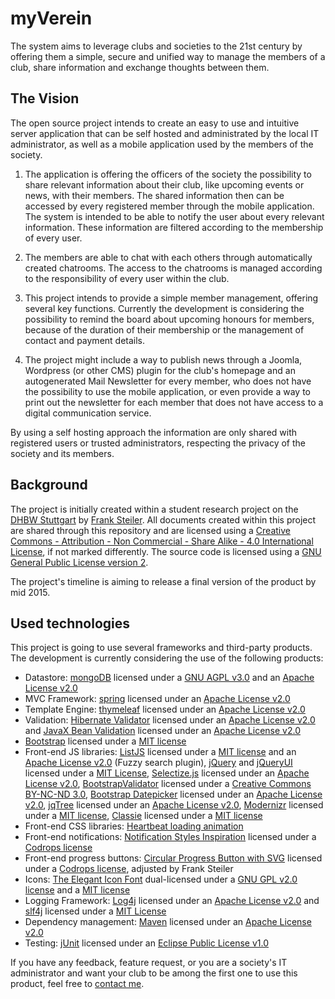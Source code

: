 myVerein
========

The system aims to leverage clubs and societies to the 21st century by offering them a simple, secure and unified way to manage the members of a club, share information and exchange thoughts between them.

## The Vision
The open source project intends to create an easy to use and intuitive server application that can be self hosted and administrated by the local IT administrator, as well as a mobile application used by the members of the society.

1. The application is offering the officers of the society the possibility to share relevant information about their club, like upcoming events or news, with their members. The shared information then can be accessed by every registered member through the mobile application. The system is intended to be able to notify the user about every relevant information. These information are filtered according to the membership of every user.

2. The members are able to chat with each others through automatically created chatrooms. The access to the chatrooms is managed according to the responsibility of every user within the club.

3. This project intends to provide a simple member management, offering several key functions. Currently the development is considering the possibility to remind the board about upcoming honours for members, because of the duration of their membership or the management of contact and payment details.

4. The project might include a way to publish news through a Joomla, Wordpress (or other CMS) plugin for the club's homepage and an autogenerated Mail Newsletter for every member, who does not have the possibility to use the mobile application, or even provide a way to print out the newsletter for each member that does not have access to a digital communication service.

By using a self hosting approach the information are only shared with registered users or trusted administrators, respecting the privacy of the society and its members.

## Background
The project is initially created within a student research project on the [DHBW Stuttgart](http://www.dhbw-stuttgart.de) by [Frank Steiler](mailto:frank@steilerdev.de). All documents created within this project are shared through this repository and are licensed using a [Creative Commons - Attribution - Non Commercial - Share Alike - 4.0 International License](http://creativecommons.org/licenses/by-nc-sa/4.0/), if not marked differently. The source code is licensed using a [GNU General Public License version 2](http://www.gnu.org/licenses/gpl-2.0.html).

The project's timeline is aiming to release a final version of the product by mid 2015.

## Used technologies
This project is going to use several frameworks and third-party products. The development is currently considering the use of the following products:
* Datastore: [mongoDB](http://www.mongodb.org) licensed under a [GNU AGPL v3.0](http://www.gnu.org/licenses/agpl-3.0.html) and an [Apache License v2.0](http://www.apache.org/licenses/LICENSE-2.0)
* MVC Framework: [spring](http://spring.io) licensed under an [Apache License v2.0](http://www.apache.org/licenses/LICENSE-2.0)
* Template Engine: [thymeleaf](http://www.thymeleaf.org) licensed under an [Apache License v2.0](http://www.thymeleaf.org/license.html) 
* Validation: [Hibernate Validator](http://hibernate.org/validator/) licensed under an [Apache License v2.0](https://raw.githubusercontent.com/hibernate/hibernate-validator/master/license.txt) and [JavaX Bean Validation](http://mvnrepository.com/artifact/javax.validation/validation-api/1.0.0.GA) licensed under an [Apache License v2.0](http://www.apache.org/licenses/LICENSE-2.0)
* [Bootstrap](http://getbootstrap.com) licensed under a [MIT license](https://github.com/twbs/bootstrap/blob/master/LICENSE)
* Front-end JS libraries: [ListJS](http://www.listjs.com) licensed under a [MIT license](https://raw.githubusercontent.com/javve/list.js/master/LICENSE) and an [Apache License v2.0](http://www.apache.org/licenses/LICENSE-2.0) (Fuzzy search plugin), [jQuery](http://jquery.com) and [jQueryUI](http://jqueryui.com) licensed under a [MIT License](https://jquery.org/license/), [Selectize.js](http://brianreavis.github.io/selectize.js/) licensed under an [Apache License v2.0](http://www.apache.org/licenses/LICENSE-2.0), [BootstrapValidator](http://bootstrapvalidator.com) licensed under a [Creative Commons BY-NC-ND 3.0](http://creativecommons.org/licenses/by-nc-nd/3.0/), [Bootstrap Datepicker](eternicode.github.io/bootstrap-datepicker) licensed under an [Apache License v2.0](http://www.apache.org/licenses/LICENSE-2.0), [jqTree](http://mbraak.github.io/jqTree/) licensed under an [Apache License v2.0](http://www.apache.org/licenses/LICENSE-2.0), [Modernizr](http://modernizr.com) licensed under a [MIT license](http://modernizr.com/license/), [Classie](https://github.com/desandro/classie) licensed under a [MIT license](http://desandro.mit-license.org)
* Front-end CSS libraries: [Heartbeat loading animation](http://jimmyamash.com/idealab/loaders/loaders.html)
* Front-end notifications: [Notification Styles Inspiration](http://tympanus.net/codrops/?p=19415) licensed under a [Codrops license](http://tympanus.net/codrops/licensing/)
* Front-end progress buttons: [Circular Progress Button with SVG](http://tympanus.net/codrops/?p=18828) licensed under a [Codrops license](http://tympanus.net/codrops/licensing/), adjusted by Frank Steiler
* Icons: [The Elegant Icon Font](http://www.elegantthemes.com/blog/resources/elegant-icon-font) dual-licensed under a [GNU GPL v2.0 license](http://www.gnu.org/licenses/gpl-2.0.html) and a [MIT license](http://opensource.org/licenses/MIT)
* Logging Framework: [Log4j](http://logging.apache.org/log4j/2.x/) licensed under an [Apache License v2.0](http://logging.apache.org/log4j/2.x/license.html) and [slf4j](http://www.slf4j.org) licensed under a [MIT License](http://www.slf4j.org/license.html)
* Dependency management: [Maven](http://maven.apache.org) licensed under an [Apache License v2.0](http://www.apache.org/licenses/)
* Testing: [jUnit](http://junit.org) licensed under an [Eclipse Public License v1.0](http://opensource.org/licenses/eclipse-1.0.html)

If you have any feedback, feature request, or you are a society's IT administrator and want your club to be among the first one to use this product, feel free to [contact me](mailto:frank@steilerdev.de).
